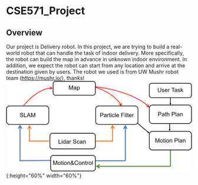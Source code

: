 # CSE571_Project

## Overview
Our project is Delivery robot. In this project, we are trying to build a real-world robot that can handle the task of indoor delivery. More specifically, the robot can build the map in advance in unknown indoor environment. In addition, we expect the robot can start from any location and arrive at the destination given by users. The robot we used is from UW Mushr robot team (https://mushr.io/), thanks! 
![Overview](./img/overview.png){:height="60%" width="60%"}
